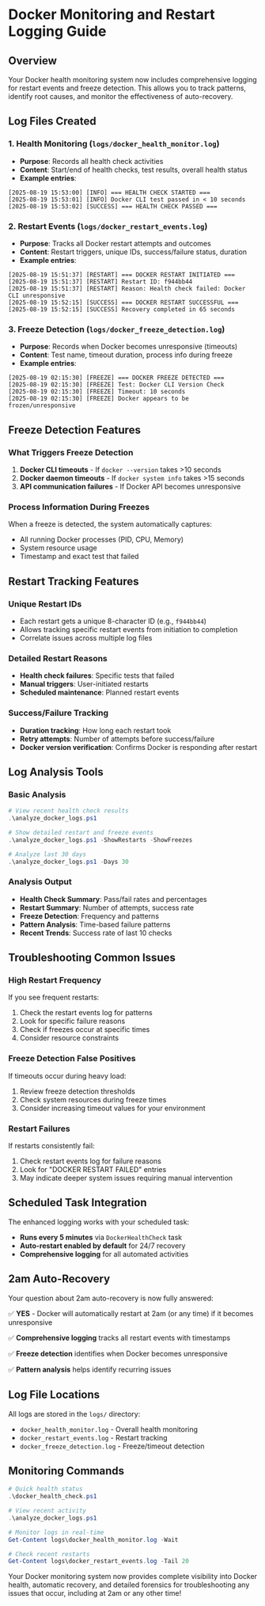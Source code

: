 # Docker Monitoring and Restart Logging Guide

## Overview

Your Docker health monitoring system now includes comprehensive logging for restart events and freeze detection. This allows you to track patterns, identify root causes, and monitor the effectiveness of auto-recovery.

## Log Files Created

### 1. Health Monitoring (`logs/docker_health_monitor.log`)
- **Purpose**: Records all health check activities
- **Content**: Start/end of health checks, test results, overall health status
- **Example entries**:
```
[2025-08-19 15:53:00] [INFO] === HEALTH CHECK STARTED ===
[2025-08-19 15:53:01] [INFO] Docker CLI test passed in < 10 seconds
[2025-08-19 15:53:02] [SUCCESS] === HEALTH CHECK PASSED ===
```

### 2. Restart Events (`logs/docker_restart_events.log`)
- **Purpose**: Tracks all Docker restart attempts and outcomes
- **Content**: Restart triggers, unique IDs, success/failure status, duration
- **Example entries**:
```
[2025-08-19 15:51:37] [RESTART] === DOCKER RESTART INITIATED ===
[2025-08-19 15:51:37] [RESTART] Restart ID: f944bb44
[2025-08-19 15:51:37] [RESTART] Reason: Health check failed: Docker CLI unresponsive
[2025-08-19 15:52:15] [SUCCESS] === DOCKER RESTART SUCCESSFUL ===
[2025-08-19 15:52:15] [SUCCESS] Recovery completed in 65 seconds
```

### 3. Freeze Detection (`logs/docker_freeze_detection.log`)
- **Purpose**: Records when Docker becomes unresponsive (timeouts)
- **Content**: Test name, timeout duration, process info during freeze
- **Example entries**:
```
[2025-08-19 02:15:30] [FREEZE] === DOCKER FREEZE DETECTED ===
[2025-08-19 02:15:30] [FREEZE] Test: Docker CLI Version Check
[2025-08-19 02:15:30] [FREEZE] Timeout: 10 seconds
[2025-08-19 02:15:30] [FREEZE] Docker appears to be frozen/unresponsive
```

## Freeze Detection Features

### What Triggers Freeze Detection
1. **Docker CLI timeouts** - If `docker --version` takes >10 seconds
2. **Docker daemon timeouts** - If `docker system info` takes >15 seconds
3. **API communication failures** - If Docker API becomes unresponsive

### Process Information During Freezes
When a freeze is detected, the system automatically captures:
- All running Docker processes (PID, CPU, Memory)
- System resource usage
- Timestamp and exact test that failed

## Restart Tracking Features

### Unique Restart IDs
- Each restart gets a unique 8-character ID (e.g., `f944bb44`)
- Allows tracking specific restart events from initiation to completion
- Correlate issues across multiple log files

### Detailed Restart Reasons
- **Health check failures**: Specific tests that failed
- **Manual triggers**: User-initiated restarts
- **Scheduled maintenance**: Planned restart events

### Success/Failure Tracking
- **Duration tracking**: How long each restart took
- **Retry attempts**: Number of attempts before success/failure
- **Docker version verification**: Confirms Docker is responding after restart

## Log Analysis Tools

### Basic Analysis
```powershell
# View recent health check results
.\analyze_docker_logs.ps1

# Show detailed restart and freeze events
.\analyze_docker_logs.ps1 -ShowRestarts -ShowFreezes

# Analyze last 30 days
.\analyze_docker_logs.ps1 -Days 30
```

### Analysis Output
- **Health Check Summary**: Pass/fail rates and percentages
- **Restart Summary**: Number of attempts, success rate
- **Freeze Detection**: Frequency and patterns
- **Pattern Analysis**: Time-based failure patterns
- **Recent Trends**: Success rate of last 10 checks

## Troubleshooting Common Issues

### High Restart Frequency
If you see frequent restarts:
1. Check the restart events log for patterns
2. Look for specific failure reasons
3. Check if freezes occur at specific times
4. Consider resource constraints

### Freeze Detection False Positives
If timeouts occur during heavy load:
1. Review freeze detection thresholds
2. Check system resources during freeze times
3. Consider increasing timeout values for your environment

### Restart Failures
If restarts consistently fail:
1. Check restart events log for failure reasons
2. Look for "DOCKER RESTART FAILED" entries
3. May indicate deeper system issues requiring manual intervention

## Scheduled Task Integration

The enhanced logging works with your scheduled task:
- **Runs every 5 minutes** via `DockerHealthCheck` task
- **Auto-restart enabled by default** for 24/7 recovery
- **Comprehensive logging** for all automated activities

## 2am Auto-Recovery

Your question about 2am auto-recovery is now fully answered:

✅ **YES** - Docker will automatically restart at 2am (or any time) if it becomes unresponsive

✅ **Comprehensive logging** tracks all restart events with timestamps

✅ **Freeze detection** identifies when Docker becomes unresponsive

✅ **Pattern analysis** helps identify recurring issues

## Log File Locations

All logs are stored in the `logs/` directory:
- `docker_health_monitor.log` - Overall health monitoring
- `docker_restart_events.log` - Restart tracking  
- `docker_freeze_detection.log` - Freeze/timeout detection

## Monitoring Commands

```powershell
# Quick health status
.\docker_health_check.ps1

# View recent activity
.\analyze_docker_logs.ps1

# Monitor logs in real-time
Get-Content logs\docker_health_monitor.log -Wait

# Check recent restarts
Get-Content logs\docker_restart_events.log -Tail 20
```

Your Docker monitoring system now provides complete visibility into Docker health, automatic recovery, and detailed forensics for troubleshooting any issues that occur, including at 2am or any other time!

